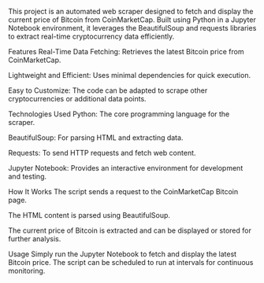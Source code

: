 This project is an automated web scraper designed to fetch and display the current price of Bitcoin from CoinMarketCap. Built using Python in a Jupyter Notebook environment, it leverages the BeautifulSoup and requests libraries to extract real-time cryptocurrency data efficiently.

Features
Real-Time Data Fetching: Retrieves the latest Bitcoin price from CoinMarketCap.

Lightweight and Efficient: Uses minimal dependencies for quick execution.

Easy to Customize: The code can be adapted to scrape other cryptocurrencies or additional data points.

Technologies Used
Python: The core programming language for the scraper.

BeautifulSoup: For parsing HTML and extracting data.

Requests: To send HTTP requests and fetch web content.

Jupyter Notebook: Provides an interactive environment for development and testing.

How It Works
The script sends a request to the CoinMarketCap Bitcoin page.

The HTML content is parsed using BeautifulSoup.

The current price of Bitcoin is extracted and can be displayed or stored for further analysis.

Usage
Simply run the Jupyter Notebook to fetch and display the latest Bitcoin price. The script can be scheduled to run at intervals for continuous monitoring.

